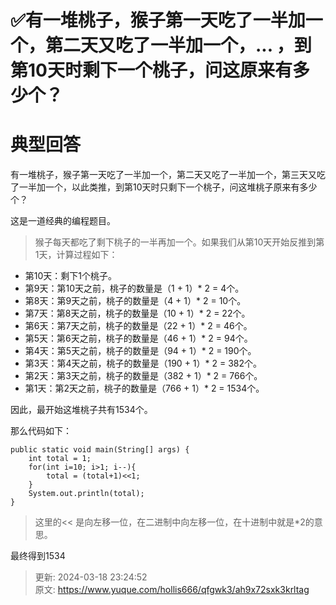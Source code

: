 # ✅有一堆桃子，猴子第一天吃了一半加一个，第二天又吃了一半加一个，... ，到第10天时剩下一个桃子，问这原来有多少个？

# 典型回答


有一堆桃子，猴子第一天吃了一半加一个，第二天又吃了一半加一个，第三天又吃了一半加一个，以此类推，到第10天时只剩下一个桃子，问这堆桃子原来有多少个？



这是一道经典的编程题目。



>猴子每天都吃了剩下桃子的一半再加一个。如果我们从第10天开始反推到第1天，计算过程如下：

+ 第10天：剩下1个桃子。
+ 第9天：第10天之前，桃子的数量是（1 + 1）* 2 = 4个。
+ 第8天：第9天之前，桃子的数量是（4 + 1）* 2 = 10个。
+ 第7天：第8天之前，桃子的数量是（10 + 1）* 2 = 22个。
+ 第6天：第7天之前，桃子的数量是（22 + 1）* 2 = 46个。
+ 第5天：第6天之前，桃子的数量是（46 + 1）* 2 = 94个。
+ 第4天：第5天之前，桃子的数量是（94 + 1）* 2 = 190个。
+ 第3天：第4天之前，桃子的数量是（190 + 1）* 2 = 382个。
+ 第2天：第3天之前，桃子的数量是（382 + 1）* 2 = 766个。
+ 第1天：第2天之前，桃子的数量是（766 + 1）* 2 = 1534个。

因此，最开始这堆桃子共有1534个。



那么代码如下：

```plain
public static void main(String[] args) {
    int total = 1;
    for(int i=10; i>1; i--){
        total = (total+1)<<1;
    }
    System.out.println(total);
}
```

<font style="color:rgb(55, 65, 81);background-color:rgb(247, 247, 248);"></font>

> 这里的<< 是向左移一位，在二进制中向左移一位，在十进制中就是*2的意思。
>



最终得到1534



> 更新: 2024-03-18 23:24:52  
> 原文: <https://www.yuque.com/hollis666/qfgwk3/ah9x72sxk3krltag>